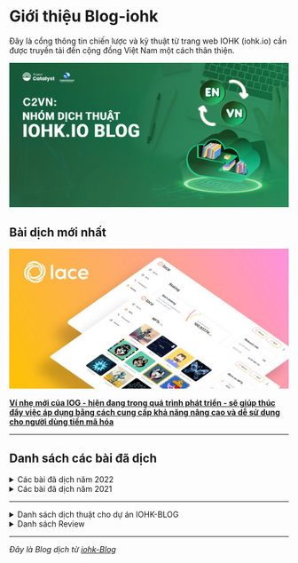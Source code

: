 Giới thiệu Blog-iohk
============

Đây là cổng thông tin chiến lược và kỹ thuật từ trang web IOHK (iohk.io) cần được truyền tải đến cộng đồng Việt Nam một cách thân thiện.


![](img/Dich-thuat.png)



## Bài dịch mới nhất

![](../docs1/2022/06/img/2022-06-10-lace-speed-simplicity-and-seamless-flow.007.jpeg)

[**Ví nhẹ mới của IOG - hiện đang trong quá trình phát triển - sẽ giúp thúc đẩy việc áp dụng bằng cách cung cấp khả năng nâng cao và dễ sử dụng cho người dùng tiền mã hóa**](https://cardano2vn.io/docs1/2022/06/2022-06-10-lace-speed-simplicity-and-seamless-flow)

-------------------------------------------

## Danh sách các bài đã dịch 

<details>

<summary>
Các bài đã dịch năm 2022
</summary>

>## Bài viết trong tháng 08 năm 2022
>[Kachina: hợp đồng thông minh bảo vệ quyền riêng tư](https://cardano2vn.io/docs1/2022/08/2022-08-05-kachina-privacy-preserving-smart-contracts/)
>
>[Những điều cần biết về Layer 1 & Layer 2](https://cardano2vn.io/docs1/2022/08/2022-08-05-layer-1-layer-2-all-you-need-to-know/)
>
>[Giới thiệu Ofelimos - giao thức đồng thuận bằng chứng công việc hữu ích - PoUW](https://cardano2vn.io/docs1/2022/08/2022-08-16-introducing-ofelimos-a-proof-of-useful-work-consensus-protocol)
 
 >## Bài viết trong tháng 07 năm 2022
 >
 >[U](https://cardano2vn.io/docs1/2022/07/2022-07-28-staking-is-the-bedrock-of-cardano)
 >
 >[Những cầu nối và sidechains](https://cardano2vn.io/docs1/2022/07/2022-07-08-bridges-and-sidechains-wanchain-making-cardano-interoperable/)
 >
 >[Tổng quan nghiên cứu phần 3: Token-Stablecoin-Phí](https://cardano2vn.io/docs1/2022/07/2022-07-07-research-overview-part-3-tokens-stablecoins-and-fees)
 >
 >[Dữ liệu Cardano trên BigQuery](https://cardano2vn.io/docs1/2022/07/2022-07-01-cardano-data-on-bigquery/)
 
>## Bài viết trong tháng 06 năm 2022
>
> [Tổng quan nghiên cứu mang tính nền tảng của Cardano](https://cardano2vn.io/docs1/2022/06/2022-06-10-cardanos-foundational-research-overview/)
> 
> [Ví nhẹ Lace: tốc độ, đơn giản và thông suốt](https://cardano2vn.io/docs1/2022/06/2022-06-10-lace-speed-simplicity-and-seamless-flow/)
> 
> [Trang Tài liệu Cộng đồng về Plutus](https://cardano2vn.io/docs1/2022/06/2022-06-08-plutus-community-docs-a-new-documentation-site-for-devs-by-devs/)
> 
> [DISH ra mắt hệ thống nhận dạng phi tập trung](https://cardano2vn.io/docs1/2022/06/2022-06-07-dish-launches-decentralized-identification-and-loyalty-coin-system-built-on-input-output-global-iog-technology/)
> 
> [Cardano tại hội nghị đồng thuận: nhìn về tương lai](https://cardano2vn.io/docs1/2022/06/2022-06-06-cardano-at-consensus-a-look-ahead/)
> 
> [Fund9 thử thách Catalyst Natives Cardashift: demonstrating and monetizing impact](https://cardano2vn.io/docs1/2022/06/2022-06-01-fund9-catalyst-natives-cardashift-challenge-demonstrating-and-monetizing-impact/)

>## Bài viết trong tháng 05 năm 2022
> 
>[Những điều bạn luôn muốn biết mà ngại đặt câu hỏi về Tổn thất tạm thời (Impermanent Loss)](https://cardano2vn.io/docs1/2022/05/2022-05-27-everything-you-always-wanted-to-know-about-impermanent-loss-and-were-afraid-to-ask/)
>
>[Học cách tạo hợp đồng thông minh cho lĩnh vực tài chính với chi phí thấp và giảm thiểu viết code trong Chương trình tiên phong của Marlowe](https://cardano2vn.io/docs1/2022/05/2022-05-11-learn-how-to-create-low-code-low-cost-financial-smart-contracts-in-the-marlowe-pioneers-program/)
>
>[Project Catalyst - Một chu trình phát triển hệ sinh thái Cardano](https://cardano2vn.io/docs1/2022/05/2022-05-10-project-catalyst-a-virtuous-cycle-of-cardano-ecosystem-development-investing-in-great-ideas-to-make-positive-real-world-changes/)
>
>[Atala SCAN: xác thực sản phẩm dựa trên blockchain](https://cardano2vn.io/docs1/2022/05/2022-05-04-atala-scan-blockchain-based-product-authentication/)

>## Bài viết trong tháng 04 năm 2022
>
>[Khả năng tương tác là chìa khóa để phát triển blockchain](https://cardano2vn.io/docs1/2022/04/2022-04-28-interoperability-is-key-to-blockchain-growth/)
>
>[Guest Blog: hợp tác dựa trên khả năng tương tác của Cardano](https://cardano2vn.io/docs1/2022/04/2022-04-27-guest-blog-collaborating-on-cardano-interoperability/) 
>
>[Giới thiệu công cụ giao diện dòng lệnh (cli) mới cho Marlowe](https://cardano2vn.io/docs1/2022/04/2022-04-19-introducing-the-new-command-line-interface-tool-for-marlowe/)
>
>[Tăng cường thông lượng của Cardano với Tập lệnh tham chiếu](https://cardano2vn.io/docs1/2022/04/2022-04-13-boosting-cardano-s-throughput-with-script-referencing/)

>## Bài viết trong tháng 03 năm 2022
>[Tăng thông lươngj giao gicj của Cardano](https://cardano2vn.io/docs1/2022/03/2022-03-21-increasing-the-transaction-throughput-of-cardano)
>[Vai trò quan trọng của AI/blockchain trong tương lai](https://cardano2vn.io/docs1/2022/03/2022-03-30-the-critical-role-of-ai-blockchain-synergy-in-humanity-s-future/)
>
>[Tăng thông lượng giao dịch của Cardano](https://cardano2vn.io/docs1/2022/03/2022-03-21-increasing-the-transaction-throughput-of-cardano/)
>
>[Tìm hiểu sâu hơn về Sân chơi Marlowe](https://cardano2vn.io/docs1/2022/03/2022-03-04-diving-deeper-into-the-marlowe-playground/)


>## Bài viết trong tháng 02 năm 2022
>[Cơ sở kiến thức về Cardano đang ngày càng phát triển](https://cardano2vn.io/docs1/2022/02/2022-02-07-the-knowledge-base-for-cardano-is-growing-cardano-stack-exchange-graduates-from-beta-version/)
>
>[Triển khai Hydra Heads](https://cardano2vn.io/docs1/2022/02/2022-02-03-implementing-hydra-heads-the-first-step-towards-the-full-hydra-vision/)
>
>[Giới thiệu pipelining (phát tán đồng thời)](https://cardano2vn.io/docs1/2022/02/2022-02-01-introducing-pipelining-cardanos-consensus-layer-scaling-solution/)

>## Bài viết trong tháng 01 năm 2022

>[Công cụ ước tính phí Plutus trên Cardano](https://cardano2vn.io/docs1/2022/01/2022-01-21-plutus-fee-estimator-find-out-the-cost-of-transacting-on-cardano/)
>
>[Cốt lõi của mạng lưới Cardano đang phát triển nhanh chóng](https://cardano2vn.io/docs1/2022/01/2022-01-19-the-beating-heart-of-a-fast-growing-network/)
>
>[Cách chúng tôi mở rộng quy mô Cardano trong năm 2022](https://cardano2vn.io/docs1/2022/01/2022-01-14-how-we-re-scaling-cardano-in-2022/)
>
>[Bộ phận Developer Experience (DevX) của IOG sẽ cải thiện nhanh hơn khả năng phát triển](https://cardano2vn.io/docs1/2022/01/2022-01-13-a-new-internal-iog-developer-experience-department/)
>
>[Giải mã tài chính phi tập trung (DeFi)](https://cardano2vn.io/docs1/2022/01/2022-01-10-defi-demystified/)

</details>
 
<details>

<summary>
Các bài đã dịch năm 2021
</summary>

</details>



-------------------------------------------

<details>

<summary>
Danh sách dịch thuật cho dự án IOHK-BLOG
</summary>

1. Nguyễn Văn Hiệu. 
2. Nguyễn Anh Tiến.
3. Phan Quốc.
4. Phạm Quang.
5. Kim Chi.
6. LinhPool.
7. Max Long.
8. Lenguyen.
9. Ngoluuduythai.
10. Hoangtrandesigner.
11. Tulibra1510.
12. Minh Hieu.

</details>

<details>

<summary>
Danh sách Review
</summary>

1. Nguyễn Văn Hiệu. 
2. Nguyễn Anh Tiến.
3. Phan Quốc.
4. Phạm Quang.

</details>

-------------------------------------------
*Đây là Blog dịch từ [iohk-Blog](https://iohk.io/en/blog/posts/page-1/)*
